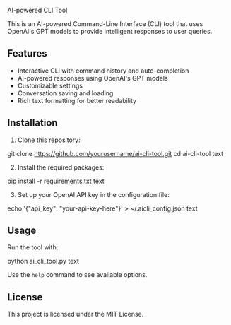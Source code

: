 AI-powered CLI Tool

This is an AI-powered Command-Line Interface (CLI) tool that uses OpenAI's GPT models to provide intelligent responses to user queries.

## Features

- Interactive CLI with command history and auto-completion
- AI-powered responses using OpenAI's GPT models
- Customizable settings
- Conversation saving and loading
- Rich text formatting for better readability
## Installation

1. Clone this repository:

git clone https://github.com/yourusername/ai-cli-tool.git
cd ai-cli-tool
text

2. Install the required packages:

pip install -r requirements.txt
text

3. Set up your OpenAI API key in the configuration file:

echo '{"api_key": "your-api-key-here"}' > ~/.aicli_config.json
text

## Usage

Run the tool with:


python ai_cli_tool.py
text

Use the `help` command to see available options.

## License

This project is licensed under the MIT License.
